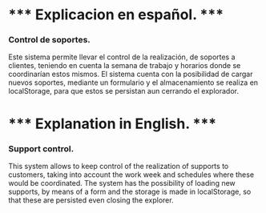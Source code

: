 # *** Explicacion en español. ***
### Control de soportes.
Este sistema permite llevar el control de la realización, de soportes a clientes, teniendo en cuenta la semana de trabajo y horarios donde se coordinarían estos mismos.
El sistema cuenta con la posibilidad de cargar nuevos soportes, mediante un formulario y el almacenamiento se realiza en localStorage, para que estos se persistan aun cerrando el explorador.

# *** Explanation in English. ***
### Support control.
This system allows to keep control of the realization of supports to customers, taking into account the work week and schedules where these would be coordinated.
The system has the possibility of loading new supports, by means of a form and the storage is made in localStorage, so that these are persisted even closing the explorer.
